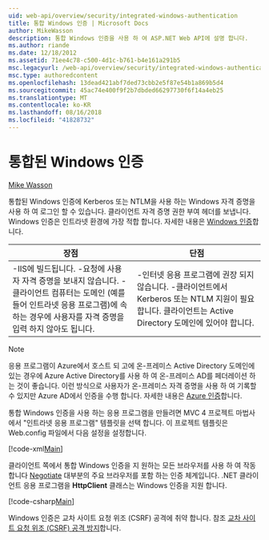 ```yaml
---
uid: web-api/overview/security/integrated-windows-authentication
title: 통합 Windows 인증 | Microsoft Docs
author: MikeWasson
description: 통합 Windows 인증을 사용 하 여 ASP.NET Web API에 설명 합니다.
ms.author: riande
ms.date: 12/18/2012
ms.assetid: 71ee4c78-c500-4d1c-b761-b4e161a291b5
msc.legacyurl: /web-api/overview/security/integrated-windows-authentication
msc.type: authoredcontent
ms.openlocfilehash: 13dead421abf7ded73cbb2e5f87e54b1a869b5d4
ms.sourcegitcommit: 45ac74e400f9f2b7dbded66297730f6f14a4eb25
ms.translationtype: MT
ms.contentlocale: ko-KR
ms.lasthandoff: 08/16/2018
ms.locfileid: "41828732"
---
```

<a name="integrated-windows-authentication"></a>통합된 Windows 인증
====================
[Mike Wasson](https://github.com/MikeWasson)

통합된 Windows 인증에 Kerberos 또는 NTLM을 사용 하는 Windows 자격 증명을 사용 하 여 로그인 할 수 있습니다. 클라이언트 자격 증명 권한 부여 헤더를 보냅니다. Windows 인증은 인트라넷 환경에 가장 적합 합니다. 자세한 내용은 [Windows 인증](https://www.iis.net/configreference/system.webserver/security/authentication/windowsauthentication)합니다.

| 장점 | 단점 |
| --- | --- |
| -IIS에 빌드됩니다. -요청에 사용자 자격 증명을 보내지 않습니다. -클라이언트 컴퓨터는 도메인 (예를 들어 인트라넷 응용 프로그램)에 속하는 경우에 사용자를 자격 증명을 입력 하지 않아도 됩니다. | -인터넷 응용 프로그램에 권장 되지 않습니다. -클라이언트에서 Kerberos 또는 NTLM 지원이 필요합니다. 클라이언트는 Active Directory 도메인에 있어야 합니다. |

> [!NOTE]
> 응용 프로그램이 Azure에서 호스트 되 고에 온-프레미스 Active Directory 도메인에 있는 경우에 Azure Active Directory를 사용 하 여 온-프레미스 AD를 페더레이션 하는 것이 좋습니다. 이런 방식으로 사용자가 온-프레미스 자격 증명을 사용 하 여 기록할 수 있지만 Azure AD에서 인증을 수행 합니다. 자세한 내용은 [Azure 인증](../../../visual-studio/overview/2012/windows-azure-authentication.md)합니다.


통합 Windows 인증을 사용 하는 응용 프로그램을 만들려면 MVC 4 프로젝트 마법사에서 "인트라넷 응용 프로그램" 템플릿을 선택 합니다. 이 프로젝트 템플릿은 Web.config 파일에서 다음 설정을 설정합니다.

[!code-xml[Main](integrated-windows-authentication/samples/sample1.xml)]

클라이언트 쪽에서 통합 Windows 인증을 지 원하는 모든 브라우저를 사용 하 여 작동 합니다 [Negotiate](http://www.ietf.org/rfc/rfc4559.txt) 대부분의 주요 브라우저를 포함 하는 인증 체계입니다. .NET 클라이언트 응용 프로그램을 **HttpClient** 클래스는 Windows 인증을 지원 합니다.

[!code-csharp[Main](integrated-windows-authentication/samples/sample2.cs)]

Windows 인증은 교차 사이트 요청 위조 (CSRF) 공격에 취약 합니다. 참조 [교차 사이트 요청 위조 (CSRF) 공격 방지](preventing-cross-site-request-forgery-csrf-attacks.md)합니다.
